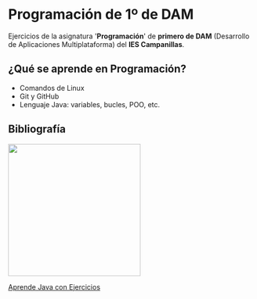 # Programación de 1º de DAM
Ejercicios de la asignatura '**Programación**' de **primero de DAM** (Desarrollo de Aplicaciones Multiplataforma) del **IES Campanillas**.

## ¿Qué se aprende en Programación?

* Comandos de Linux
* Git y GitHub
* Lenguaje Java: variables, bucles, POO, etc.

## Bibliografía

<img src="Imágenes/aprendejava.jpeg" width="270px">

[Aprende Java con Ejercicios](https://leanpub.com/aprendejava)
